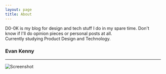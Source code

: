 ```yaml
---
layout: page
title: About
---
```


D0-0K is my blog for design and tech stuff I do in my spare time. Don't know if I'll do opinion pieces or personal posts at all.<br>
Currently studying Product Design and Technology.
### Evan Kenny
------------
![Screenshot](about.gif)


